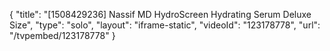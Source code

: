 {
    "title": "[1508429236] Nassif MD HydroScreen Hydrating Serum  Deluxe Size",
    "type": "solo",
    "layout": "iframe-static",
    "videoId": "123178778",
    "url": "\/tvpembed\/123178778"
}